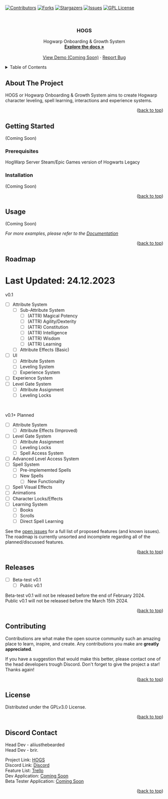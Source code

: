 <a name="readme-top"></a>



<!-- PROJECT SHIELDS -->
[![Contributors][contributors-shield]][contributors-url]
[![Forks][forks-shield]][forks-url]
[![Stargazers][stars-shield]][stars-url]
[![Issues][issues-shield]][issues-url]
[![GPL License][license-shield]][license-url]



<!-- PROJECT LOGO -->
<br />
<div align="center">
  <a href="https://github.com/LumoWarp/hogs">
  </a>

  <h3 align="center">HOGS</h3>

  <p align="center">
    Hogwarp Onboarding & Growth System
    <br />
    <a href="https://github.com/LumoWarp/hogs"><strong>Explore the docs »</strong></a>
    <br />
    <br />
    <a href="https://github.com/LumoWarp/hogs">View Demo (Coming Soon)</a>
    ·
    <a href="https://github.com/LumoWarp/hogs/issues">Report Bug</a>
  </p>
</div>



<!-- TABLE OF CONTENTS -->
<details>
  <summary>Table of Contents</summary>
  <ol>
    <li>
      <a href="#about-the-project">About The Project</a>
    </li>
    <li>
      <a href="#getting-started">Getting Started</a>
      <ul>
        <li><a href="#prerequisites">Prerequisites</a></li>
        <li><a href="#installation">Installation</a></li>
      </ul>
    </li>
    <li><a href="#usage">Usage</a></li>
    <li><a href="#roadmap">Roadmap</a></li>
    <li><a href="#contributing">Contributing</a></li>
    <li><a href="#license">License</a></li>
    <li><a href="#contact">Contact</a></li>
    <li><a href="#acknowledgments">Acknowledgments</a></li>
  </ol>
</details>



<!-- ABOUT THE PROJECT -->
## About The Project

HOGS or Hogwarp Onboarding & Growth System aims to create Hogwarp character leveling, spell learning, interactions and experience systems.

<p align="right">(<a href="#readme-top">back to top</a>)</p>


<!-- GETTING STARTED -->
## Getting Started

(Coming Soon)

### Prerequisites

HogWarp Server
Steam/Epic Games version of Hogwarts Legacy

### Installation

(Coming Soon)

<p align="right">(<a href="#readme-top">back to top</a>)</p>



<!-- USAGE EXAMPLES -->
## Usage

(Coming Soon)

_For more examples, please refer to the [Documentation](https://example.com)_

<p align="right">(<a href="#readme-top">back to top</a>)</p>


<!-- ROADMAP -->
## Roadmap
# Last Updated: 24.12.2023

v0.1
- [ ] Attribute System
    - [ ] Sub-Attribute System
       - [ ] (ATTR) Magical Potency
       - [ ] (ATTR) Agility/Dexterity
       - [ ] (ATTR) Constitution
       - [ ] (ATTR) Intelligence
       - [ ] (ATTR) Wisdom
       - [ ] (ATTR) Learning
    - [ ] Attribute Effects (Basic)
- [ ] UI
    - [ ] Attribute System
    - [ ] Leveling System
    - [ ] Experience System
- [ ] Experience System
- [ ] Level Gate System
    - [ ] Attribute Assignment
    - [ ] Leveling Locks

<br>

v0.1+ Planned
- [ ] Attribute System
    - [ ] Attribute Effects (Improved)
- [ ] Level Gate System
    - [ ] Attribute Assignment
    - [ ] Leveling Locks
    - [ ] Spell Access System
- [ ] Advanced Level Access System
- [ ] Spell System
    - [ ] Pre-implememted Spells
    - [ ] New Spells
       - [ ] New Functionality
- [ ] Spell Visual Effects
- [ ] Animations
- [ ] Character Locks/Effects
- [ ] Learning System
   - [ ] Books
   - [ ] Scrolls
   - [ ] Direct Spell Learning

See the [open issues](https://github.com/LumoWarp/hogs/issues) for a full list of proposed features (and known issues). The roadmap is currently unsorted and incomplete regarding all of the planned/discussed features.

<p align="right">(<a href="#readme-top">back to top</a>)</p>

<!-- RELEASE -->
## Releases

- [ ] Beta-test v0.1
    - [ ] Public v0.1
     
Beta-test v0.1 will not be released before the end of February 2024.
<br>
Public v0.1 will not be released before the March 15th 2024.

<p align="right">(<a href="#readme-top">back to top</a>)</p>



<!-- CONTRIBUTING -->
## Contributing

Contributions are what make the open source community such an amazing place to learn, inspire, and create. Any contributions you make are **greatly appreciated**.

If you have a suggestion that would make this better, please contact one of the head developers trough Discord.
Don't forget to give the project a star! Thanks again!

<p align="right">(<a href="#readme-top">back to top</a>)</p>



<!-- LICENSE -->
## License

Distributed under the GPLv3.0 License.

<p align="right">(<a href="#readme-top">back to top</a>)</p>



<!-- CONTACT -->
## Discord Contact

Head Dev - aliiusthebearded
<br>
Head Dev - brir.

Project Link: [HOGS](https://github.com/LumoWarp/hogs)
<br>
Discord Link: [Discord](https://discord.com/invite/6z7s9tK4)
<br>
Feature List: [Trello](https://trello.com/b/ivyNM9OY/hogwarp-lumosteam-general-leveling-rp-script-plans)
<br>
Dev Application: [Coming Soon](https://discord.com/invite/6z7s9tK4)
<br>
Beta Tester Application: [Coming Soon](https://discord.com/invite/6z7s9tK4)

<p align="right">(<a href="#readme-top">back to top</a>)</p>

<!-- MARKDOWN LINKS & IMAGES -->
<!-- https://www.markdownguide.org/basic-syntax/#reference-style-links -->
[contributors-shield]: https://img.shields.io/github/contributors/LumoWarp/hogs.svg?style=for-the-badge
[contributors-url]: https://github.com/LumoWarp/hogs/graphs/contributors
[forks-shield]: https://img.shields.io/github/forks/LumoWarp/hogs.svg?style=for-the-badge
[forks-url]: https://github.com/LumoWarp/hogs/network/members
[stars-shield]: https://img.shields.io/github/stars/LumoWarp/hogs.svg?style=for-the-badge
[stars-url]: https://github.com/LumoWarp/hogs/stargazers
[issues-shield]: https://img.shields.io/github/issues/LumoWarp/hogs.svg?style=for-the-badge
[issues-url]: https://github.com/LumoWarp/hogs/issues
[license-shield]: https://img.shields.io/github/license/LumoWarp/hogs.svg?style=for-the-badge
[license-url]: https://github.com/LumoWarp/hogs/blob/master/LICENSE.txt
[product-screenshot]: images/screenshot.png
[Next.js]: https://img.shields.io/badge/next.js-000000?style=for-the-badge&logo=nextdotjs&logoColor=white
[Next-url]: https://nextjs.org/
[React.js]: https://img.shields.io/badge/React-20232A?style=for-the-badge&logo=react&logoColor=61DAFB
[React-url]: https://reactjs.org/
[Vue.js]: https://img.shields.io/badge/Vue.js-35495E?style=for-the-badge&logo=vuedotjs&logoColor=4FC08D
[Vue-url]: https://vuejs.org/
[Angular.io]: https://img.shields.io/badge/Angular-DD0031?style=for-the-badge&logo=angular&logoColor=white
[Angular-url]: https://angular.io/
[Svelte.dev]: https://img.shields.io/badge/Svelte-4A4A55?style=for-the-badge&logo=svelte&logoColor=FF3E00
[Svelte-url]: https://svelte.dev/
[Laravel.com]: https://img.shields.io/badge/Laravel-FF2D20?style=for-the-badge&logo=laravel&logoColor=white
[Laravel-url]: https://laravel.com
[Bootstrap.com]: https://img.shields.io/badge/Bootstrap-563D7C?style=for-the-badge&logo=bootstrap&logoColor=white
[Bootstrap-url]: https://getbootstrap.com
[JQuery.com]: https://img.shields.io/badge/jQuery-0769AD?style=for-the-badge&logo=jquery&logoColor=white
[JQuery-url]: https://jquery.com 
